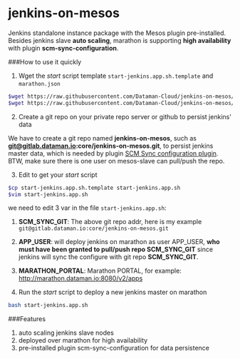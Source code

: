 jenkins-on-mesos
================

Jenkins standalone instance package with the Mesos plugin pre-installed. Besides jenkins slave **auto scaling**, marathon is supporting **high availability** with plugin **scm-sync-configuration**.

###How to use it quickly

1. Wget the *start* script template ``start-jenkins.app.sh.template`` and ``marathon.json``

  ```bash
  $wget https://raw.githubusercontent.com/Dataman-Cloud/jenkins-on-mesos/master/start-jenkins.app.sh.template
  $wget https://raw.githubusercontent.com/Dataman-Cloud/jenkins-on-mesos/master/marathon.json
  ```

2. Create a git repo on your private repo server or github to persist jenkins' data

  We have to create a git repo named **jenkins-on-mesos**, such as **git@gitlab.dataman.io:core/jenkins-on-mesos.git**, to persist jenkins master data, which is needed by plugin [SCM Sync configuration plugin](https://wiki.jenkins-ci.org/display/JENKINS/SCM+Sync+configuration+plugin). BTW, make sure there is one user on mesos-slave can pull/push the repo. 

3. Edit to get your *start* script

  ```bash
  $cp start-jenkins.app.sh.template start-jenkins.app.sh
  $vim start-jenkins.app.sh
  ```

  we need to edit 3 var in the file ``start-jenkins.app.sh``: 

  1. **SCM_SYNC_GIT**: The above git repo addr, here is my example ``git@gitlab.dataman.io:core/jenkins-on-mesos.git``
  2. **APP_USER**: will deploy jenkins on marathon as user APP_USER, **who must have been granted to pull/push repo    SCM_SYNC_GIT** since jenkins will sync the configure with git repo **SCM_SYNC_GIT**.
  3. **MARATHON_PORTAL**: Marathon PORTAL, for example: http://marathon.dataman.io:8080/v2/apps
  
4. Run the *start* script to deploy a new jenkins master on marathon

  ```bash
  bash start-jenkins.app.sh
  ```


###Features

1. auto scaling jenkins slave nodes
2. deployed over marathon for high availability
3. pre-installed plugin scm-sync-configuration for data persistence
